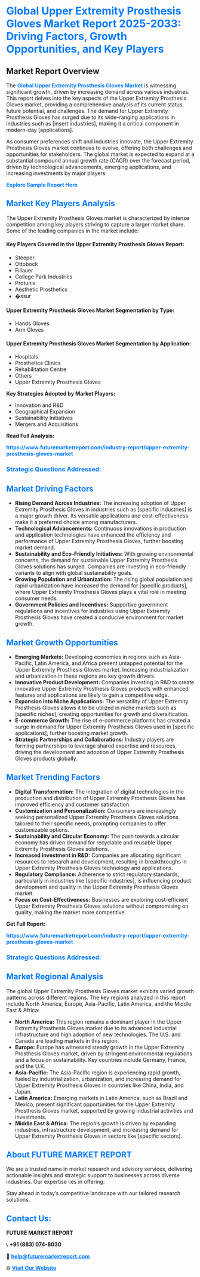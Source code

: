 <h1 style="color: #007BFF;">Global Upper Extremity Prosthesis Gloves Market Report 2025-2033: Driving Factors, Growth Opportunities, and Key Players</h1>

<section id="overview">
<h2>Market Report Overview</h2>
<p>The <a href="https://www.futuremarketreport.com/industry-report/upper-extremity-prosthesis-gloves-market" style="color: #007BFF; text-decoration: none;"><strong>Global Upper Extremity Prosthesis Gloves Market</strong></a> is witnessing significant growth, driven by increasing demand across various industries. This report delves into the key aspects of the Upper Extremity Prosthesis Gloves market, providing a comprehensive analysis of its current status, future potential, and challenges. The demand for Upper Extremity Prosthesis Gloves has surged due to its wide-ranging applications in industries such as [insert industries], making it a critical component in modern-day [applications].</p>
<p>As consumer preferences shift and industries innovate, the Upper Extremity Prosthesis Gloves market continues to evolve, offering both challenges and opportunities for stakeholders. The global market is expected to expand at a substantial compound annual growth rate (CAGR) over the forecast period, driven by technological advancements, emerging applications, and increasing investments by major players.</p>
</section>

<section id="overview">
<p><a href="https://www.futuremarketreport.com/request-sample/reportId=123545" style="color: #007BFF; text-decoration: none;"><strong>Explore Sample Report Here</strong></a></p>
</section>

<section id="key-players">
<h2 style="color: #007BFF;">Market Key Players Analysis</h2>
<p>The Upper Extremity Prosthesis Gloves market is characterized by intense competition among key players striving to capture a larger market share. Some of the leading companies in the market include:</p>
<h4>Key Players Covered in the Upper Extremity Prosthesis Gloves Report:</h4>
<ul><li>Steeper</li><li>Ottobock</li><li>Fillauer</li><li>College Park Industries</li><li>Protunix</li><li>Aesthetic Prosthetics</li><li>�ssur</li></ul>
<h4>Upper Extremity Prosthesis Gloves Market Segmentation by Type:</h4>
<ul><li>Hands Gloves</li><li>Arm Gloves</li></ul>

<h4>Upper Extremity Prosthesis Gloves Market Segmentation by Application:</h4>
<ul><li>Hospitals</li><li>Prosthetics Clinics</li><li>Rehabilitation Centre</li><li>Others</li><li>Upper Extremity Prosthesis Gloves</li></ul>
<p><strong>Key Strategies Adopted by Market Players:</strong></p>
<ul>
<li>Innovation and R&D</li>
<li>Geographical Expansion</li>
<li>Sustainability Initiatives</li>
<li>Mergers and Acquisitions</li>
</ul>
</section>

<section>
<p><strong>Read Full Analysis: </strong></p><a href="https://www.futuremarketreport.com/industry-report/upper-extremity-prosthesis-gloves-market" style="color: #007BFF; text-decoration: none;"><strong>https://www.futuremarketreport.com/industry-report/upper-extremity-prosthesis-gloves-market</strong></a>
<h3 style="color: #007BFF;">Strategic Questions Addressed:</h3>
</section>

<section id="driving-factors">
<h2 style="color: #007BFF;">Market Driving Factors</h2>
<ul>
<li><strong>Rising Demand Across Industries:</strong> The increasing adoption of Upper Extremity Prosthesis Gloves in industries such as [specific industries] is a major growth driver. Its versatile applications and cost-effectiveness make it a preferred choice among manufacturers.</li>
<li><strong>Technological Advancements:</strong> Continuous innovations in production and application technologies have enhanced the efficiency and performance of Upper Extremity Prosthesis Gloves, further boosting market demand.</li>
<li><strong>Sustainability and Eco-Friendly Initiatives:</strong> With growing environmental concerns, the demand for sustainable Upper Extremity Prosthesis Gloves solutions has surged. Companies are investing in eco-friendly variants to align with global sustainability goals.</li>
<li><strong>Growing Population and Urbanization:</strong> The rising global population and rapid urbanization have increased the demand for [specific products], where Upper Extremity Prosthesis Gloves plays a vital role in meeting consumer needs.</li>
<li><strong>Government Policies and Incentives:</strong> Supportive government regulations and incentives for industries using Upper Extremity Prosthesis Gloves have created a conducive environment for market growth.</li>
</ul>
</section>

<section id="growth-opportunities">
<h2 style="color: #007BFF;">Market Growth Opportunities</h2>
<ul>
<li><strong>Emerging Markets:</strong> Developing economies in regions such as Asia-Pacific, Latin America, and Africa present untapped potential for the Upper Extremity Prosthesis Gloves market. Increasing industrialization and urbanization in these regions are key growth drivers.</li>
<li><strong>Innovative Product Development:</strong> Companies investing in R&D to create innovative Upper Extremity Prosthesis Gloves products with enhanced features and applications are likely to gain a competitive edge.</li>
<li><strong>Expansion into Niche Applications:</strong> The versatility of Upper Extremity Prosthesis Gloves allows it to be utilized in niche markets such as [specific niches], creating opportunities for growth and diversification.</li>
<li><strong>E-commerce Growth:</strong> The rise of e-commerce platforms has created a surge in demand for Upper Extremity Prosthesis Gloves used in [specific applications], further boosting market growth.</li>
<li><strong>Strategic Partnerships and Collaborations:</strong> Industry players are forming partnerships to leverage shared expertise and resources, driving the development and adoption of Upper Extremity Prosthesis Gloves products globally.</li>
</ul>
</section>

<section id="trending-factors">
<h2 style="color: #007BFF;">Market Trending Factors</h2>
<ul>
<li><strong>Digital Transformation:</strong> The integration of digital technologies in the production and distribution of Upper Extremity Prosthesis Gloves has improved efficiency and customer satisfaction.</li>
<li><strong>Customization and Personalization:</strong> Consumers are increasingly seeking personalized Upper Extremity Prosthesis Gloves solutions tailored to their specific needs, prompting companies to offer customizable options.</li>
<li><strong>Sustainability and Circular Economy:</strong> The push towards a circular economy has driven demand for recyclable and reusable Upper Extremity Prosthesis Gloves solutions.</li>
<li><strong>Increased Investment in R&D:</strong> Companies are allocating significant resources to research and development, resulting in breakthroughs in Upper Extremity Prosthesis Gloves technology and applications.</li>
<li><strong>Regulatory Compliance:</strong> Adherence to strict regulatory standards, particularly in industries like [specific industries], is influencing product development and quality in the Upper Extremity Prosthesis Gloves market.</li>
<li><strong>Focus on Cost-Effectiveness:</strong> Businesses are exploring cost-efficient Upper Extremity Prosthesis Gloves solutions without compromising on quality, making the market more competitive.</li>
</ul>
</section>

<section>
<p><strong>Get Full Report: </strong></p><a href="https://www.futuremarketreport.com/industry-report/upper-extremity-prosthesis-gloves-market" style="color: #007BFF; text-decoration: none;"><strong>https://www.futuremarketreport.com/industry-report/upper-extremity-prosthesis-gloves-market</strong></a>
<h3 style="color: #007BFF;">Strategic Questions Addressed:</h3>
</section>


<section id="regional-analysis">
<h2 style="color: #007BFF;">Market Regional Analysis</h2>
<p>The global Upper Extremity Prosthesis Gloves market exhibits varied growth patterns across different regions. The key regions analyzed in this report include North America, Europe, Asia-Pacific, Latin America, and the Middle East & Africa:</p>
<ul>
<li><strong>North America:</strong> This region remains a dominant player in the Upper Extremity Prosthesis Gloves market due to its advanced industrial infrastructure and high adoption of new technologies. The U.S. and Canada are leading markets in this region.</li>
<li><strong>Europe:</strong> Europe has witnessed steady growth in the Upper Extremity Prosthesis Gloves market, driven by stringent environmental regulations and a focus on sustainability. Key countries include Germany, France, and the U.K.</li>
<li><strong>Asia-Pacific:</strong> The Asia-Pacific region is experiencing rapid growth, fueled by industrialization, urbanization, and increasing demand for Upper Extremity Prosthesis Gloves in countries like China, India, and Japan.</li>
<li><strong>Latin America:</strong> Emerging markets in Latin America, such as Brazil and Mexico, present significant opportunities for the Upper Extremity Prosthesis Gloves market, supported by growing industrial activities and investments.</li>
<li><strong>Middle East & Africa:</strong> The region’s growth is driven by expanding industries, infrastructure development, and increasing demand for Upper Extremity Prosthesis Gloves in sectors like [specific sectors].</li>
</ul>
</section>

<footer>
<h2 style="color: #007BFF;">About FUTURE MARKET REPORT</h2>
<p>We are a trusted name in market research and advisory services, delivering actionable insights and strategic support to businesses across diverse industries. Our expertise lies in offering:</p>

<p>Stay ahead in today’s competitive landscape with our tailored research solutions.</p>

<h2 style="color: #007BFF;">Contact Us:</h2>
<p><strong>FUTURE MARKET REPORT</strong></p>
<p>📞 <strong>+91 (883) 074-8030</strong></p>
<p>📧 <strong><a href="mailto:help@futuremarketreport.com" style="color: #007BFF;">help@futuremarketreport.com</a></strong></p>
<p>🌐 <strong><a href="https://www.futuremarketreport.com/" style="color: #007BFF;">Visit Our Website</a></strong></p>
</footer>